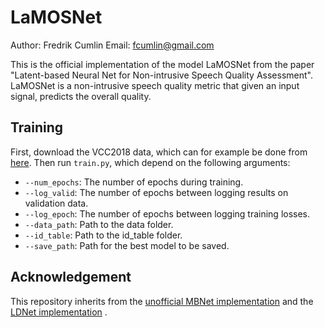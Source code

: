 # LaMOSNet

Author: Fredrik Cumlin
Email: fcumlin@gmail.com

This is the official implementation of the model LaMOSNet from the paper "Latent-based Neural Net for Non-intrusive Speech Quality Assessment". LaMOSNet is a non-intrusive speech quality metric that given an input signal, predicts the overall quality.

## Training

First, download the VCC2018 data, which can for example be done from [here](https://github.com/unilight/LDNet/tree/main/data). Then run ```train.py```, which depend on the following arguments:
* ```--num_epochs```: The number of epochs during training.
* ```--log_valid```: The number of epochs between logging results on validation data.
* ```--log_epoch```: The number of epochs between logging training losses.
* ```--data_path```: Path to the data folder.
* ```--id_table```: Path to the id_table folder.
* ```--save_path```: Path for the best model to be saved.

## Acknowledgement

This repository inherits from the [unofficial MBNet implementation](https://github.com/sky1456723/Pytorch-MBNet) and the [LDNet implementation](https://github.com/unilight/LDNet) .

